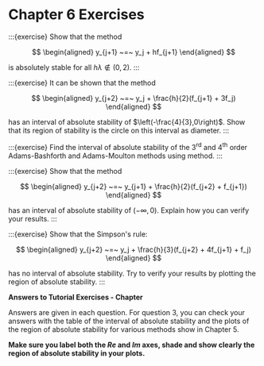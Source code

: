 # Chapter 6 Exercises

:::{exercise}
Show that the method 

$$
\begin{aligned}
            y_{j+1} ~=~ y_j + hf_{j+1}        
    \end{aligned}
$$

 is absolutely stable for all
    $h\lambda \not\in (0,2)$.
:::

:::{exercise}
It can be shown that the method 

$$
\begin{aligned}
            y_{j+2} ~=~ y_j + \frac{h}{2}(f_{j+1} + 3f_j)        
    \end{aligned}
$$

 has an interval of absolute stability of
    $\left(-\frac{4}{3},0\right)$. Show that its region of stability is
    the circle on this interval as diameter.
:::

:::{exercise}
Find the interval of absolute stability of the $3^\text{rd}$ and
    $4^\text{th}$ order Adams-Bashforth and Adams-Moulton methods using
    method.
:::

:::{exercise}
Show that the method 

$$
\begin{aligned}
            y_{j+2} ~=~ y_{j+1} + \frac{h}{2}(f_{j+2} + f_{j+1})        
    \end{aligned}
$$

 has an interval of absolute stability of
    $(-\infty,0)$. Explain how you can verify your results.
:::

:::{exercise}
Show that the Simpson's rule: 

$$
\begin{aligned}
            y_{j+2} ~=~ y_j + \frac{h}{3}(f_{j+2} + 4f_{j+1} + f_j)        
    \end{aligned}
$$

 has no interval of absolute stability. Try to verify
    your results by plotting the region of absolute stability.
:::

**Answers to Tutorial Exercises - Chapter**

Answers are given in each question. For question 3, you can check your
answers with the table of the interval of absolute stability and the
plots of the region of absolute stability for various methods show in
Chapter 5.

**Make sure you label both the $Re$ and $Im$ axes, shade and show
clearly the region of absolute stability in your plots.**
